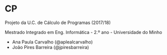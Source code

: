# CP

Projeto da U.C. de Cálculo de Programas (2017/18)

Mestrado Integrado em Eng. Informática - 2.º ano - Universidade do Minho

* Ana Paula Carvalho (@aplealcarvalho)
* João Pires Barreira (@jpiresbarreira)
